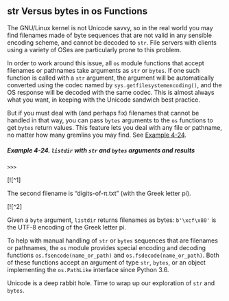 ## str Versus bytes in os Functions

The GNU/Linux kernel is not Unicode savvy, so in the real world you may find filenames made of byte sequences that are not valid in any sensible encoding scheme, and cannot be decoded to `str`. File servers with clients using a variety of OSes are particularly prone to this problem.

In order to work around this issue, all `os` module functions that accept filenames or pathnames take arguments as `str` or `bytes`. If one such function is called with a `str` argument, the argument will be automatically converted using the codec named by `sys.getfilesystemencoding()`, and the OS response will be decoded with the same codec. This is almost always what you want, in keeping with the Unicode sandwich best practice.

But if you must deal with (and perhaps fix) filenames that cannot be handled in that way, you can pass `bytes` arguments to the `os` functions to get `bytes` return values. This feature lets you deal with any file or pathname, no matter how many gremlins you may find. See [Example 4-24](#ex_listdir1).

##### Example 4-24. `listdir` with `str` and `bytes` arguments and results

```
>>> 
```

[![^1]

The second filename is “digits-of-π.txt” (with the Greek letter pi).

[![^2]

Given a `byte` argument, `listdir` returns filenames as bytes: `b'\xcf\x80'` is the UTF-8 encoding of the Greek letter pi.

To help with manual handling of `str` or `bytes` sequences that are filenames or pathnames, the `os` module provides special encoding and decoding functions `os.fsencode(name_or_path)` and `os.fsdecode(name_or_path)`. Both of these functions accept an argument of type `str`, `bytes`, or an object implementing the `os.PathLike` interface since Python 3.6.

Unicode is a deep rabbit hole. Time to wrap up our exploration of `str` and `bytes`.